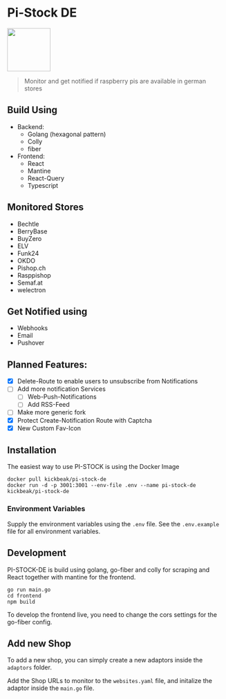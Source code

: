 # Pi-Stock DE
<img src="https://github.com/julianfbeck/pi-stock-de/blob/main/frontend/public/android-chrome-512x512.png" height="100">

> Monitor and get notified if raspberry pis are available in german stores

## Build Using
- Backend:
  - Golang (hexagonal pattern)
  - Colly
  - fiber
- Frontend:
  - React
  - Mantine
  - React-Query
  - Typescript  

## Monitored Stores
- Bechtle
- BerryBase
- BuyZero
- ELV
- Funk24
- OKDO
- Pishop.ch
- Rasppishop
- Semaf.at
- welectron

## Get Notified using
- Webhooks
- Email
- Pushover

## Planned Features:
- [x] Delete-Route to enable users to unsubscribe from Notifications
- [ ] Add more notification Services
  - [ ] Web-Push-Notifications
  - [ ] Add RSS-Feed
- [ ] Make more generic fork
- [x] Protect Create-Notification Route with Captcha
- [x] New Custom Fav-Icon

## Installation
The easiest way to use PI-STOCK is using the Docker Image 

```
docker pull kickbeak/pi-stock-de
docker run -d -p 3001:3001 --env-file .env --name pi-stock-de kickbeak/pi-stock-de 
```
### Environment Variables
Supply the environment variables using the `.env` file.
See the `.env.example` file for all environment variables.

## Development
PI-STOCK-DE is build using golang, go-fiber and colly for scraping and React together with mantine for the frontend.
```
go run main.go
cd frontend
npm build
```
To develop the frontend live, you need to change the cors settings for the go-fiber config.

## Add new Shop
To add a new shop, you can simply create a new adaptors inside the `adaptors` folder.

Add the Shop URLs to monitor to the `websites.yaml` file, and initalize the adaptor inside the `main.go` file.

